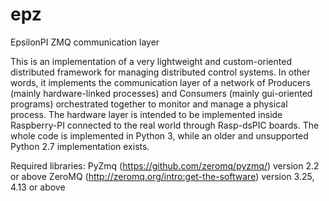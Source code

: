 # epz
EpsilonPI ZMQ communication layer

This is an implementation of a very lightweight and custom-oriented distributed framework for managing distributed
control systems. In other words, it implements the communication layer of a network of Producers (mainly hardware-linked
processes) and Consumers (mainly gui-oriented programs) orchestrated together to monitor and manage a physical process.
The hardware layer is intended to be implemented inside Raspberry-PI connected to the real world through Rasp-dsPIC
boards. The whole code is implemented in Python 3, while an older and unsupported Python 2.7 implementation exists.

Required libraries:
PyZmq (https://github.com/zeromq/pyzmq/) version 2.2 or above
ZeroMQ (http://zeromq.org/intro:get-the-software) version 3.25, 4.13 or above